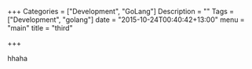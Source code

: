 +++
Categories = ["Development", "GoLang"]
Description = ""
Tags = ["Development", "golang"]
date = "2015-10-24T00:40:42+13:00"
menu = "main"
title = "third"

+++

hhaha